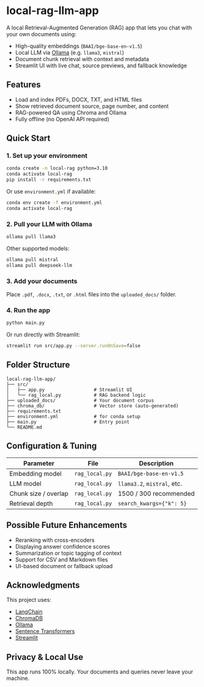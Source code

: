# local-rag-llm-app

A local Retrieval-Augmented Generation (RAG) app that lets you chat with your own documents using:

- High-quality embeddings (`BAAI/bge-base-en-v1.5`)
- Local LLM via [Ollama](https://ollama.com) (e.g. `llama3`, `mistral`)
- Document chunk retrieval with context and metadata
- Streamlit UI with live chat, source previews, and fallback knowledge


## Features

- Load and index PDFs, DOCX, TXT, and HTML files
- Show retrieved document source, page number, and content
- RAG-powered QA using Chroma and Ollama
- Fully offline (no OpenAI API required)


## Quick Start

### 1. Set up your environment

```bash
conda create -n local-rag python=3.10
conda activate local-rag
pip install -r requirements.txt
```

Or use `environment.yml` if available:

```bash
conda env create -f environment.yml
conda activate local-rag
```


### 2. Pull your LLM with Ollama

```bash
ollama pull llama3
```

Other supported models:

```bash
ollama pull mistral
ollama pull deepseek-llm
```


### 3. Add your documents

Place `.pdf`, `.docx`, `.txt`, or `.html` files into the `uploaded_docs/` folder.


### 4. Run the app

```bash
python main.py
```

Or run directly with Streamlit:

```bash
streamlit run src/app.py --server.runOnSave=false
```


## Folder Structure

```
local-rag-llm-app/
├── src/
│   ├── app.py                  # Streamlit UI
│   └── rag_local.py            # RAG backend logic
├── uploaded_docs/              # Your document corpus
├── chroma_db/                  # Vector store (auto-generated)
├── requirements.txt
├── environment.yml             # for conda setup
├── main.py                     # Entry point
└── README.md
```

## Configuration & Tuning

| Parameter            | File            | Description                      |
|---------------------|------------------|----------------------------------|
| Embedding model      | `rag_local.py`   | `BAAI/bge-base-en-v1.5`          |
| LLM model            | `rag_local.py`   | `llama3.2`, `mistral`, etc.      |
| Chunk size / overlap | `rag_local.py`   | 1500 / 300 recommended           |
| Retrieval depth      | `rag_local.py`   | `search_kwargs={"k": 5}`         |


## Possible Future Enhancements

- Reranking with cross-encoders
- Displaying answer confidence scores
- Summarization or topic tagging of context
- Support for CSV and Markdown files
- UI-based document or fallback upload

## Acknowledgments

This project uses:

- [LangChain](https://www.langchain.com/)
- [ChromaDB](https://www.trychroma.com/)
- [Ollama](https://ollama.com/)
- [Sentence Transformers](https://www.sbert.net/)
- [Streamlit](https://streamlit.io/)


## Privacy & Local Use

This app runs 100% locally. Your documents and queries never leave your machine.
